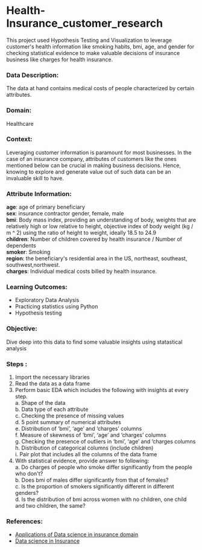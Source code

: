 # Health-Insurance_customer_research
This project used Hypothesis Testing and Visualization to leverage customer's health information like smoking habits, bmi, age, and gender for checking statistical evidence to make valuable decisions of insurance business like charges for health insurance.


### Data Description:
The data at hand contains medical costs of people characterized by certain attributes.  
### Domain:    
Healthcare    

### Context:   
Leveraging customer information is paramount for most businesses. In the case of an insurance company, attributes of customers like the ones mentioned below can be crucial
in making business decisions. Hence, knowing to explore and generate value out of such data can be an invaluable skill to have.  

### Attribute Information:  
**age**: age of primary beneficiary  
**sex**: insurance contractor gender, female, male  
**bmi**: Body mass index, providing an understanding of body, weights that are relatively high or low relative to height, objective index of body weight (kg / m ^ 2) using the
ratio of height to weight, ideally 18.5 to 24.9  
**children**: Number of children covered by health insurance / Number of dependents  
**smoker**: Smoking    
**region**: the beneficiary's residential area in the US, northeast, southeast, southwest,northwest.  
**charges**: Individual medical costs billed by health insurance.  

### Learning Outcomes:  
* Exploratory Data Analysis  
* Practicing statistics using Python  
* Hypothesis testing  

### Objective:
Dive deep into this data to find some valuable insights using statastical analysis

### Steps :
1. Import the necessary libraries   
2. Read the data as a data frame   
3. Perform basic EDA which includes the following with insights at every step.     
    a. Shape of the data  
    b. Data type of each attribute  
    c. Checking the presence of missing values  
    d. 5 point summary of numerical attributes  
    e. Distribution of ‘bmi’, ‘age’ and ‘charges’ columns  
    f. Measure of skewness of ‘bmi’, ‘age’ and ‘charges’ columns  
    g. Checking the presence of outliers in ‘bmi’, ‘age’ and ‘charges columns  
    h. Distribution of categorical columns (include children)  
    i. Pair plot that includes all the columns of the data frame  
4. With statistical evidence, provide answer to following:    
    a. Do charges of people who smoke differ significantly from the people who don't?  
    b. Does bmi of males differ significantly from that of females?  
    c. Is the proportion of smokers significantly different in different genders?  
    d. Is the distribution of bmi across women with no children, one child and two children, the same?  


### References:
* [Applications of Data science in insurance domain](https://medium.com/activewizards-machine-learning-company/top-10-data-science-use-cases-in-insurance-8cade8a13ee1)
* [Data science in Insurance](https://www.mastersindatascience.org/industry/insurance/)
